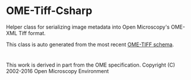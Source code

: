 # OME-Tiff-Csharp

Helper class for serializing image metadata into Open Microscopy's OME-XML Tiff format.

This class is auto generated from the most recent [OME-TIFF schema](https://www.openmicroscopy.org/Schemas/OME/index.html).

# 

This work is derived in part from the OME specification. Copyright (C) 2002-2016 Open Microscopy Environment
